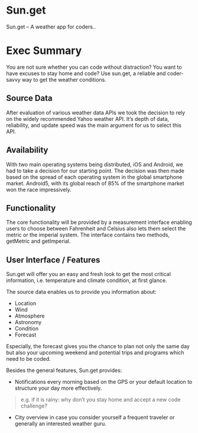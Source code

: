# Sun.get

Sun.get – A weather app for coders..


# Exec Summary

You are not sure whether you can code without distraction? You want to have excuses to stay home and code? Use sun.get, a reliable and coder-savvy way to get the weather conditions.

## Source Data

After evaluation of various weather data APIs we took the decision to rely on the widely recommended Yahoo weather API. It’s depth of data, reliability, and update speed was the main argument for us to select this API.

## Availability

With two main operating systems being distributed, iOS and Android, we had to take a decision for our starting point. The decision was then made based on the spread of each operating system in the global smartphone market. Android5, with its global reach of 85% of the smartphone market won the race impressively.

## Functionality

The core functionality will be provided by a measurement interface enabling users to choose between Fahrenheit and Celsius also lets them select the metric or the imperial system.
The interface contains two methods, getMetric and getImperial.

## User Interface / Features

Sun.get will offer you an easy and fresh look to get the most critical information, i.e. temperature and climate condition, at first glance.

The source data enables us to provide you information about:

- Location
- Wind
- Atmosphere
- Astronomy
- Condition
- Forecast

Especially, the forecast gives you the chance to plan not only the same day but also your upcoming weekend and potential trips and programs which need to be coded.

Besides the general features, Sun.get provides:

 - Notifications every morning based on the GPS or your default location to structure your day more effectively.

 > e.g. if it is rainy: why don’t you stay home and accept a new code challenge?

- City overview in case you consider yourself a frequent traveler or generally an interested weather guru.
